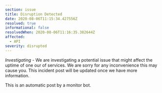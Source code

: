 ```yaml
---
section: issue
title: Disruption Detected
date: 2020-08-06T11:15:34.427556Z
resolved: true
informational: false
resolvedWhen: 2020-08-06T11:16:35.382644Z
affected:
  - API
severity: disrupted
---
```

*Investigating* - We are investigating a potential issue that might affect the uptime of one our of services. We are sorry for any inconvenience this may cause you. This incident post will be updated once we have more information.

This is an automatic post by a monitor bot.
        